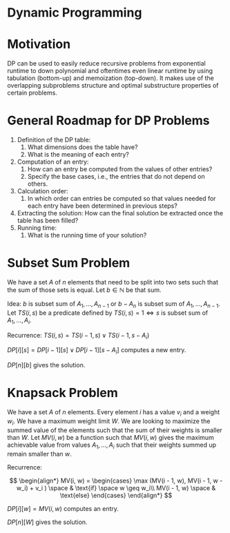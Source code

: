 # Dynamic Programming

# Motivation

DP can be used to easily reduce recursive problems from exponential runtime to down polynomial and oftentimes even linear runtime by using tabulation (bottom-up) and memoization (top-down). It makes use of the overlapping subproblems structure and optimal substructure properties of certain problems.

# General Roadmap for DP Problems

1. Definition of the DP table:
    1. What dimensions does the table have?
    2. What is the meaning of each entry?
2. Computation of an entry:
    1. How can an entry be computed from the values of other entries?
    2. Specify the base cases, i.e., the entries that do not depend on others.
3. Calculation order:
    1. In which order can entries be computed so that values needed for each entry have been determined in previous steps?
4. Extracting the solution: How can the final solution be extracted once the table has been filled?
5. Running time:
    1. What is the running time of your solution?

# Subset Sum Problem

We have a set $A$ of $n$ elements that need to be split into two sets such that the sum of those sets is equal. Let $b \in \mathbb{N}$ be that sum.

Idea: $b$ is subset sum of $A_1,...,A_{n-1}$ or $b - A_n$ is subset sum of $A_1,...,A_{n - 1}$. Let $TS(i, s)$ be a predicate defined by $TS(i, s) = 1 \iff s \text{ is subset sum of }A_1,...,A_i$.

Recurrence: $TS(i, s) = TS(i - 1, s) \lor TS(i - 1, s-A_i)$

$DP[i][s] = DP[i - 1][s] \lor DP[i - 1][s - A_i]$ computes a new entry.

$DP[n][b]$ gives the solution.

# Knapsack Problem

We have a set $A$ of $n$ elements. Every element $i$ has a value $v_i$ and a weight $w_i$. We have a maximum weight limit $W$. We are looking to maximize the summed value of the elements such that the sum of their weights is smaller than $W$.  Let $MV(i, w)$ be a function such that $MV(i, w)$ gives the maximum achievable value from values $A_1, ...,A_i$ such that their weights summed up remain smaller than $w$.

Recurrence: 

$$
\begin{align*}
MV(i, w) = \begin{cases}
\max (MV(i - 1, w), MV(i - 1, w - w_i) + v_i ) \space & \text{if} \space w \geq w_i\\
MV(i - 1, w) \space & \text{else}
\end{cases}
\end{align*}
$$

$DP[i][w] = MV(i,w)$ computes an entry.

$DP[n][W]$ gives the solution.